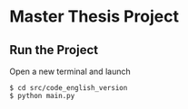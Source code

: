 # Master Thesis Project

## Run the Project

Open a new terminal and launch

```
$ cd src/code_english_version
$ python main.py
```
